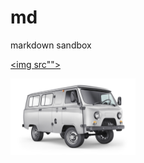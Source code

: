 # md
markdown sandbox

[<img src"">](https:google.com)

[<img src="https://raw.githubusercontent.com/nkoster/bulkmailer/master/message/images/bukhanka.png" alt="UAZ Bukhanka" width="200"/>](http://google.com.au/)
